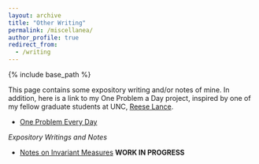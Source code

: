 ```yaml
---
layout: archive
title: "Other Writing"
permalink: /miscellanea/
author_profile: true
redirect_from:
  - /writing
---
```


{% include base_path %}

This page contains some expository writing and/or notes of mine. In addition, here is a link to my One Problem a Day project, inspired by one of my fellow graduate students at UNC, [Reese Lance](https://tarheels.live/rlance/). 

- [One Problem Every Day](https://trvkdb.github.io/blog)

*Expository Writings and Notes*

- [Notes on Invariant Measures](https://trvkdb.github.io/files/invmeasures.pdf) **WORK IN PROGRESS**

